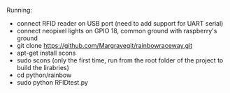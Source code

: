 Running:
- connect RFID reader on USB port (need to add support for UART serial)
- connect neopixel lights on GPIO 18, common ground with raspberry's ground
- git clone https://github.com/Margravegit/rainbowraceway.git
- apt-get install scons
- sudo scons (only the first time, run from the root folder of the project to build the lirabries)
- cd python/rainbow
- sudo python RFIDtest.py
